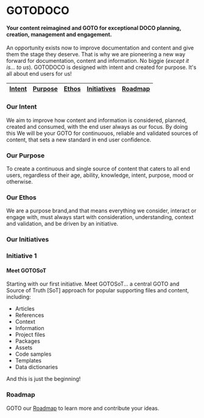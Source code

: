 # GOTODOCO
#### Your content reimagined and GOTO for exceptional DOCO planning, creation, management and engagement.

An opportunity exists now to improve documentation and content and give them the stage they deserve. 
That is why we are pioneering a new way forward for documentation, content and information. No biggie (_except it is... to us_).
GOTODOCO is designed with intent and created for purpose. It's all about end users for us! 

| [Intent](#our-intent) | [Purpose](#our-purpose) | [Ethos](#our-ethos) | [Initiatives](#our-initiatives) | [Roadmap](#roadmap) |
| --| --| --| --| --| 

### Our Intent 
We aim to improve how content and information is considered, planned, created and consumed, with the end user always as our focus. 
By doing this We will be your GOTO for continuouos, reliable and validated sources of content, that sets a new standard in end user confidence.

### Our Purpose
To create a continuous and single source of content that caters to all end users, regardless of their age, ability, knowledge, intent, purpose, mood or otherwise.

### Our Ethos
We are a purpose brand,and that means everything we consider, interact or engage with, must always start with consideration, understanding, context and validation, and be driven by an initiative.

### Our Initiatives

### Initiative 1

#### Meet GOTOSoT
Starting with our first initiative. Meet GOTOSoT... a central GOTO and Source of Truth [SoT] approach for popular supporting files and content, including:

- Articles
- References
- Context
- Information
- Project files
- Packages
- Assets
- Code samples
- Templates
- Data dictionaries

And this is just the beginning! 

### Roadmap
GOTO our [Roadmap](https://github.com/orgs/GOTODOCO/projects/13/views/1) to learn more and contribute your ideas.
